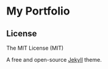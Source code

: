 # My Portfolio

## License
The MIT License (MIT)

A free and open-source [Jekyll](http://jekyllrb.com) theme.
